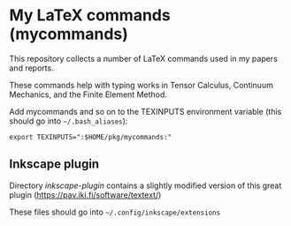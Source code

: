 # My LaTeX commands (mycommands)

This repository collects a number of LaTeX commands used in my papers and reports.

These commands help with typing works in Tensor Calculus, Continuum Mechanics, and the Finite Element Method.

Add mycommands and so on to the TEXINPUTS environment variable (this should go into `~/.bash_aliases`):
```
export TEXINPUTS=":$HOME/pkg/mycommands:"
```

## Inkscape plugin

Directory _inkscape-plugin_ contains a slightly modified version of this great plugin (https://pav.iki.fi/software/textext/)

These files should go into `~/.config/inkscape/extensions`
